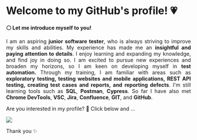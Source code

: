<h1><b>Welcome to my GitHub's profile! 💗 </b></h1> 
<p><b> ⚪ Let me introduce myself to you!</b></p>
<p></p>
<p align="justify"> 
I am an aspiring <b> junior software tester</b>, who is always striving to improve my skills and abilities. My experience has made me an <b>insightful and paying attention to details</b>. I enjoy learning and expanding my knowledge, and find joy in doing so. I am excited to pursue new experiences and broaden my horizons, so I am keen on developing myself in <b>test automation.</b> Through my training, I am familiar with areas such as <b>exploratory testing, testing websites and mobile applications, REST API testing, creating test cases and reports, and reporting defects</b>. I'm still learning tools such as <b>SQL</b>, <b>Postman</b>, <b>Cypress</b>. So far I have also met <b>Chrome DevTools</b>, <b>VSC</b>, <b>Jira</b>, <b>Confluence</b>, <b>GIT</b>, and <b>GitHub</b>. 
 
<p>Are you interested in my profile? &#129300; Click below and ... </p>

<a href="https://github.com/amiszkiel/MY-PORTFOLIO"><img src="https://user-images.githubusercontent.com/117541170/236679899-6f58178a-3027-4d60-a144-5d1e82e7828f.jpg"></a>

<a> Thank you &#x2728; </a>
<!--<a href="https://github.com/amiszkiel/MY-PORTFOLIO"> &#x2728;  </a>
<!--
**amiszkiel/amiszkiel** is a ✨ _special_ ✨ repository because its `README.md` (this file) appears on your GitHub profile.

Here are some ideas to get you started:

- 🔭 I’m currently working on ...
- 🌱 I’m currently learning ...
- 👯 I’m looking to collaborate on ...
- 🤔 I’m looking for help with ...
- 💬 Ask me about ...
- 📫 How to reach me: ...
- 😄 Pronouns: ...
- ⚡ Fun fact: ...
-->
